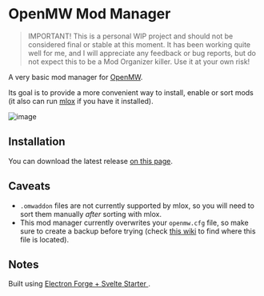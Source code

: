 # OpenMW Mod Manager

> IMPORTANT! This is a personal WIP project and should not be considered final or stable at this moment. It has been working quite well for me, and I will appreciate any feedback or bug reports, but do not expect this to be a Mod Organizer killer. Use it at your own risk!

A very basic mod manager for [OpenMW](https://openmw.org/en/).

Its goal is to provide a more convenient way to install, enable or sort mods (it also can run [mlox](https://github.com/mlox/mlox) if you have it installed).

![image](https://user-images.githubusercontent.com/4366711/145667735-ae285a6f-385a-49c6-9af1-48bed9cb3a4e.png)


## Installation

You can download the latest release [on this page](https://github.com/Elanhant/openmw-mod-manager/releases).

## Caveats

- `.omwaddon` files are not currently supported by mlox, so you will need to sort them manually _after_ sorting with mlox.
- This mod manager currently overwrites your `openmw.cfg` file, so make sure to create a backup before trying (check [this wiki](https://openmw.readthedocs.io/en/latest/reference/modding/paths.html#configuration-files-and-log-files) to find where this file is located).

## Notes

Built using [Electron Forge + Svelte Starter
](https://github.com/codediodeio/electron-forge-svelte).
